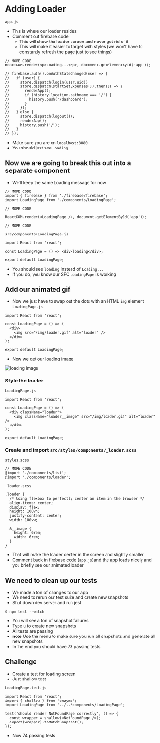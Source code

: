 # Adding Loader
`app.js`

* This is where our loader resides
* Comment out firebase code
  - This will show the loader screen and never get rid of it
  - This will make it easier to target with styles (we won't have to constantly refresh the page just to see things)

```
// MORE CODE
ReactDOM.render(<p>Loading...</p>, document.getElementById('app'));

// firebase.auth().onAuthStateChanged(user => {
//   if (user) {
//     store.dispatch(login(user.uid));
//     store.dispatch(startSetExpenses()).then(() => {
//       renderApp();
//       if (history.location.pathname === '/') {
//         history.push('/dashboard');
//       }
//     });
//   } else {
//     store.dispatch(logout());
//     renderApp();
//     history.push('/');
//   }
// });
```

* Make sure you are on `localhost:8080`
* You should just see `Loading...`

## Now we are going to break this out into a separate component
* We'll keep the same Loading message for now

```
// MORE CODE
import { firebase } from './firebase/firebase';
import LoadingPage from './components/LoadingPage';

// MORE CODE

ReactDOM.render(<LoadingPage />, document.getElementById('app'));

// MORE CODE
```

`src/components/LoadingPage.js`

```
import React from 'react';

const LoadingPage = () => <div>loading</div>;

export default LoadingPage;
```

* You should see `loading` instead of `Loading...`
* If you do, you know our SFC `LoadingPage` is working

## Add our animated gif
* Now we just have to swap out the dots with an HTML `img` element
`LoadingPage.js`

```
import React from 'react';

const LoadingPage = () => (
  <div>
    <img src="/img/loader.gif" alt="loader" />
  </div>
);

export default LoadingPage;
```

* Now we get our loading image

![loading image](https://i.imgur.com/yeMXEiF.png)

### Style the loader
`LoadingPage.js`

```
import React from 'react';

const LoadingPage = () => (
  <div className="loader">
    <img className="loader__image" src="/img/loader.gif" alt="loader" />
  </div>
);

export default LoadingPage;
```

### Create and import `src/styles/components/_loader.scss`
`styles.scss`

```
// MORE CODE
@import './components/list';
@import './components/loader';
```

`_loader.scss`

```
.loader {
  /* Using flexbox to perfectly center an item in the browser */
  align-items: center;
  display: flex;
  height: 100vh;
  justify-content: center;
  width: 100vw;

  &__image {
    height: 6rem;
    width: 6rem;
  }
}
```

* That will make the loader center in the screen and slightly smaller
* Comment back in firebase code (`app.js`)and the app loads nicely and you briefly see our animated loader

## We need to clean up our tests
* We made a ton of changes to our app
* We need to rerun our test suite and create new snapshots
* Shut down dev server and run jest

`$ npm test --watch`

* You will see a ton of snapshot failures
* Type `u` to create new snapshots
* All tests are passing
* **note** Use the menu to make sure you run all snapshots and generate all new snapshots
* In the end you should have 73 passing tests

## Challenge
* Create a test for loading screen
* Just shallow test

`LoadingPage.test.js`

```
import React from 'react';
import { shallow } from 'enzyme';
import LoadingPage from '../../components/LoadingPage';

test('should render NotFoundPage correctly', () => {
  const wrapper = shallow(<NotFoundPage />);
  expect(wrapper).toMatchSnapshot();
});
```

* Now 74 passing tests
